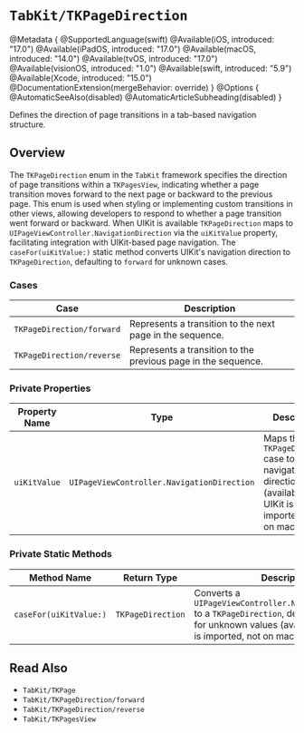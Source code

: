 # ``TabKit/TKPageDirection``

@Metadata {
    @SupportedLanguage(swift)
    @Available(iOS, introduced: "17.0")
    @Available(iPadOS, introduced: "17.0")
    @Available(macOS, introduced: "14.0")
    @Available(tvOS, introduced: "17.0")
    @Available(visionOS, introduced: "1.0")
    @Available(swift, introduced: "5.9")
    @Available(Xcode, introduced: "15.0")
    @DocumentationExtension(mergeBehavior: override)
}
@Options {
    @AutomaticSeeAlso(disabled)
    @AutomaticArticleSubheading(disabled)
}

Defines the direction of page transitions in a tab-based navigation structure.

## Overview

The `TKPageDirection` enum in the `TabKit` framework specifies the direction of page transitions within a ``TKPagesView``, indicating whether a page transition moves forward to the next page or backward to the previous page. This enum is used when styling or implementing custom transitions in other views, allowing developers to respond to whether a page transition went forward or backward. When UIKit is available `TKPageDirection` maps to `UIPageViewController.NavigationDirection` via the `uiKitValue` property, facilitating integration with UIKit-based page navigation. The `caseFor(uiKitValue:)` static method converts UIKit's navigation direction to `TKPageDirection`, defaulting to `forward` for unknown cases.

### Cases
| Case | Description |
|------|-------------|
| ``TKPageDirection/forward`` | Represents a transition to the next page in the sequence. |
| ``TKPageDirection/reverse`` | Represents a transition to the previous page in the sequence. |

### Private Properties
| Property Name | Type | Description |
|---------------|------|-------------|
| `uiKitValue` | `UIPageViewController.NavigationDirection` | Maps the `TKPageDirection` case to a UIKit navigation direction (available when UIKit is imported, not on macOS). |

### Private Static Methods
| Method Name | Return Type | Description |
|-------------|-------------|-------------|
| `caseFor(uiKitValue:)` | `TKPageDirection` | Converts a `UIPageViewController.NavigationDirection` to a `TKPageDirection`, defaulting to `forward` for unknown values (available when UIKit is imported, not on macOS). |

## Read Also
- ``TabKit/TKPage``
- ``TabKit/TKPageDirection/forward``
- ``TabKit/TKPageDirection/reverse``
- ``TabKit/TKPagesView``
